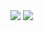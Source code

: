
<img src="https://github-readme-stats.vercel.app/api?username=BoostioAaron&show_icons=true&theme=dark" />
<img src="https://streak-stats.demolab.com/?user=BoostioAaron&theme=dark&border_radius=5" />


